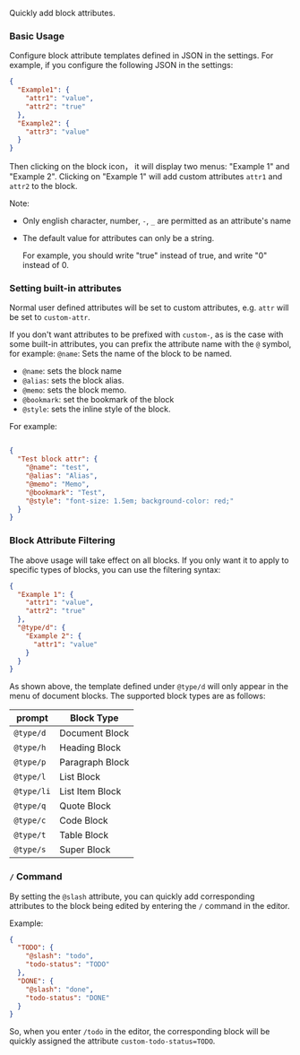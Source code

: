 Quickly add block attributes.

### Basic Usage

Configure block attribute templates defined in JSON in the settings. For example, if you configure the following JSON in the settings:


```json
{
  "Example1": {
    "attr1": "value",
    "attr2": "true"
  },
  "Example2": {
    "attr3": "value"
  }
}
```

Then clicking on the block icon， it will display two menus: "Example 1" and "Example 2". Clicking on "Example 1" will add custom attributes `attr1` and `attr2` to the block.

Note:

- Only english character, number, `-`, `_` are permitted as an attribute's name
- The default value for attributes can only be a string.

  For example, you should write "true" instead of true, and write "0" instead of 0.


### Setting built-in attributes

Normal user defined attributes will be set to custom attributes, e.g. `attr` will be set to `custom-attr`.

If you don't want attributes to be prefixed with `custom-`, as is the case with some built-in attributes, you can prefix the attribute name with the `@` symbol, for example: `@name`: Sets the name of the block to be named.

- `@name`: sets the block name
- `@alias`: sets the block alias.
- `@memo`: sets the block memo.
- `@bookmark`: set the bookmark of the block
- `@style`: sets the inline style of the block.

For example:

```json

{
  "Test block attr": {
    "@name": "test",
    "@alias": "Alias",
    "@memo": "Memo",
    "@bookmark": "Test",
    "@style": "font-size: 1.5em; background-color: red;"
  }
}
```

### Block Attribute Filtering

The above usage will take effect on all blocks. If you only want it to apply to specific types of blocks, you can use the filtering syntax:

```json
{
  "Example 1": {
    "attr1": "value",
    "attr2": "true"
  },
  "@type/d": {
    "Example 2": {
      "attr1": "value"
    }
  }
}
```

As shown above, the template defined under `@type/d` will only appear in the menu of document blocks. The supported block types are as follows:


| prompt | Block Type |
| -------- | ---------- |
| `@type/d`       | Document Block |
| `@type/h`       | Heading Block |
| `@type/p`    | Paragraph Block |
| `@type/l`       | List Block |
| `@type/li`       | List Item Block |
| `@type/q`    | Quote Block |
| `@type/c`       | Code Block |
| `@type/t`       | Table Block |
| `@type/s`       | Super Block |



### `/` Command

By setting the `@slash` attribute, you can quickly add corresponding attributes to the block being edited by entering the `/` command in the editor.

Example:

```json
{
  "TODO": {
    "@slash": "todo",
    "todo-status": "TODO"
  },
  "DONE": {
    "@slash": "done",
    "todo-status": "DONE"
  }
}
```

So, when you enter `/todo` in the editor, the corresponding block will be quickly assigned the attribute `custom-todo-status=TODO`.
